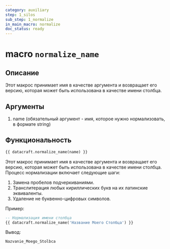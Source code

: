```yaml
---
category: auxiliary
step: 1_silos
sub_step: 1_normalize
in_main_macro: normalize
doc_status: ready
---
```

# macro `normalize_name`

## Описание

Этот макрос принимает имя в качестве аргумента и возвращает его версию, которая может быть использована в качестве имени столбца.
## Аргументы

01. name (обязательный аргумент - имя, которое нужно нормализовать, в формате string)
## Функциональность

```sql
{{ datacraft.normalize_name(name) }}
```

Этот макрос принимает имя в качестве аргумента и возвращает его версию, которая может быть использована в качестве имени столбца. Процесс нормализации включает следующие шаги:
1. Замена пробелов подчеркиваниями.
2. Транслитерация любых кириллических букв на их латинские эквиваленты.
3. Удаление не буквенно-цифровых символов.

Пример:
```sql
-- Нормализация имени столбца
{{ datacraft.normalize_name('Название Моего Столбца') }}
```
Вывод:
```sql
Nazvanie_Moego_Stolbca 
```






